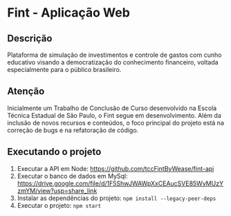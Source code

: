 # Fint - Aplicação Web

## Descrição

Plataforma de simulação de investimentos e controle de gastos com cunho educativo visando a democratização do conhecimento financeiro, voltada especialmente para o público brasileiro.

## Atenção

Inicialmente um Trabalho de Conclusão de Curso desenvolvido na Escola Técnica Estadual de São Paulo, o Fint segue em desenvolvimento. Além da inclusão de novos recursos e conteúdos, o foco principal do projeto está na correção de bugs e na refatoração de código.

## Executando o projeto

1. Executar a API em Node: https://github.com/tccFintByWease/fint-api
2. Executar o banco de dados em MySql: https://drive.google.com/file/d/1F5ShwJWAWpXxCEAucSVE85WyMUzYzmYM/view?usp=share_link
2. Instalar as dependências do projeto: ```npm install --legacy-peer-deps```
3. Executar o projeto: ```npm start```
